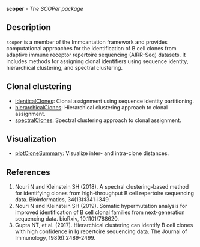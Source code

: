 **scoper** - *The SCOPer package*

Description
--------------------

`scoper` is a member of the Immcantation framework and provides computational approaches 
for the identification of B cell clones from adaptive immune receptor repertoire sequencing 
(AIRR-Seq) datasets. It includes methods for assigning clonal identifiers using
sequence identity, hierarchical clustering, and spectral clustering.






Clonal clustering
-------------------




+ [identicalClones](identicalClones.md):  Clonal assignment using sequence identity partitioning.
+ [hierarchicalClones](hierarchicalClones.md):  Hierarchical clustering approach to clonal assignment.
+ [spectralClones](spectralClones.md):  Spectral clustering approach to clonal assignment.



Visualization
-------------------



+ [plotCloneSummary](plotCloneSummary.md):  Visualize inter- and intra-clone distances.



References
-------------------


1. Nouri N and Kleinstein SH (2018). A spectral clustering-based method for identifying clones
from high-throughput B cell repertoire sequencing data. Bioinformatics, 34(13):i341-i349.
1. Nouri N and Kleinstein SH (2019). Somatic hypermutation analysis for improved identification 
of B cell clonal families from next-generation sequencing data. bioRxiv, 10.1101/788620.
1.  Gupta NT, et al. (2017). Hierarchical clustering can identify B cell clones with high 
confidence in Ig repertoire sequencing data. The Journal of Immunology, 198(6):2489-2499.










